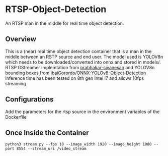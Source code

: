 # RTSP-Object-Detection
An RTSP man in the middle for real time object detection.

## Overview
This is a (near) real time object detection container that is a man in the middle between an RSTP source and end user. The model used is YOLOV8n which needs to be downloaded/converted into onnx and stored in models/. RTSP GStreamer implemtation from [prabhakar-sivanesan](https://github.com/prabhakar-sivanesan/OpenCV-rtsp-server) and YOLOV8n bounding boxes from [ibaiGorordo/ONNX-YOLOv8-Object-Detection](https://github.com/ibaiGorordo/ONNX-YOLOv8-Object-Detection/tree/main)
Inference time has been tested on 8th gen Intel i7 and allows 10fps streaming

## Configurations
Add the parameters for the rtsp source in the environment variables of the Dockerfile

## Once Inside the Container
`python3 stream.py --fps 10 --image_width 1920 --image_height 1080 --port 8554 --stream_uri /video_stream`
